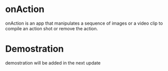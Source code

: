 # onAction
onAction is an app that manipulates a sequence of images or a video clip to compile an action shot or remove the action. 

# Demostration
demostration will be added in the next update
